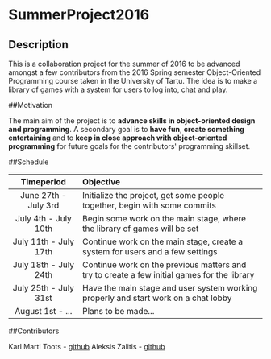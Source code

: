 # SummerProject2016

## Description

This is a collaboration project for the summer of 2016 to be advanced amongst a few contributors from the 2016 Spring
semester Object-Oriented Programming course taken in the University of Tartu. The idea is to make a library of games
with a system for users to log into, chat and play.

##Motivation

The main aim of the project is to **advance skills in object-oriented design and programming**. A secondary goal is to
**have fun**, **create something entertaining** and to **keep in close approach with object-oriented programming** for future
goals for the contributors' programming skillset.

##Schedule

| Timeperiod    | Objective     |
|:-------------:|:-------------|
| June 27th - July 3rd | Initialize the project, get some people together, begin with some commits |
| July 4th - July 10th | Begin some work on the main stage, where the library of games will be set |
| July 11th - July 17th | Continue work on the main stage, create a system for users and a few settings |
| July 18th - July 24th | Continue work on the previous matters and try to create a few initial games for the library |
| July 25th - July 31st | Have the main stage and user system working properly and start work on a chat lobby |
| August 1st - ... | Plans to be made...   |

##Contributors

Karl Marti Toots - [github](https://github.com/karlmartitoots)
Aleksis Zalitis - [github](https://github.com/pixenix)